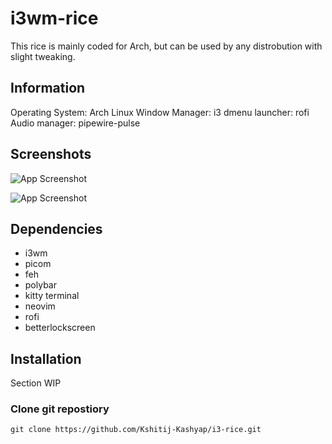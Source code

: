 
# i3wm-rice

This rice is mainly coded for Arch, but can be used by any distrobution with slight tweaking. 


## Information
Operating System: Arch Linux
Window Manager: i3
dmenu launcher: rofi
Audio manager: pipewire-pulse


## Screenshots

![App Screenshot](https://media.discordapp.net/attachments/1268443579899052154/1295360060502835282/2024-10-14_12-16.png?ex=670e5d91&is=670d0c11&hm=24ef64180b976a679232c356495c9668dcad79ff028f5343fc75b53f78b0ca27&=&format=webp&quality=lossless&width=701&height=394)

![App Screenshot](https://media.discordapp.net/attachments/1268443579899052154/1295360164374773840/Screenshot_2024-10-14-11-54-09_1920x1080.png?ex=670e5da9&is=670d0c29&hm=3eb5cb9d9ce23d70e6c16bfb1feb632ad1cf45490d9f7fd544265cedeaaa114d&=&format=webp&quality=lossless&width=701&height=394)


## Dependencies

- i3wm
- picom
- feh
- polybar
- kitty terminal
- neovim
- rofi
- betterlockscreen

## Installation

Section WIP

### Clone git repostiory     

```
git clone https://github.com/Kshitij-Kashyap/i3-rice.git
```
